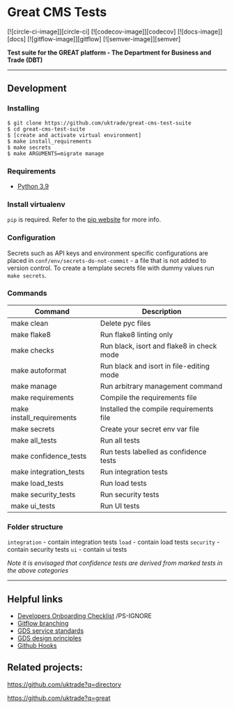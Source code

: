 # Great CMS Tests

[![circle-ci-image]][circle-ci]
[![codecov-image]][codecov]
[![docs-image]][docs]
[![gitflow-image]][gitflow]
[![semver-image]][semver]

**Test suite for the GREAT platform - The Department for Business and Trade (DBT)**

---

## Development

### Installing

    $ git clone https://github.com/uktrade/great-cms-test-suite
    $ cd great-cms-test-suite
    $ [create and activate virtual environment]
    $ make install_requirements
    $ make secrets
    $ make ARGUMENTS=migrate manage

### Requirements

* [Python 3.9](https://www.python.org/downloads/release/python-3913/)


### Install virtualenv

`pip` is required. Refer to the [pip website](https://pip.pypa.io/en/stable/getting-started/) for more info.

### Configuration

Secrets such as API keys and environment specific configurations are placed in `conf/env/secrets-do-not-commit` - a file
that is not added to version control. To create a template secrets file with dummy values run `make secrets`.

### Commands

| Command                       | Description |
| ----------------------------- | ------------|
| make clean                    | Delete pyc files |
| make flake8                   | Run flake8 linting only |
| make checks                   | Run black, isort and flake8 in check mode |
| make autoformat               | Run black and isort in file-editing mode |
| make manage <foo>             | Run arbitrary management command |
| make requirements             | Compile the requirements file |
| make install_requirements     | Installed the compile requirements file |
| make secrets                  | Create your secret env var file |
| make all_tests                | Run all tests |
| make confidence_tests         | Run tests labelled as confidence tests |
| make integration_tests        | Run integration tests |
| make load_tests               | Run load tests |
| make security_tests           | Run security tests |
| make ui_tests                 | Run UI tests |


### Folder structure
`integration` - contain integration tests
`load` - contain load tests
`security` - contain security tests
`ui` - contain ui tests

*Note it is envisaged that confidence tests are derived from marked tests in the above categories*
___

## Helpful links

* [Developers Onboarding Checklist](https://uktrade.atlassian.net/wiki/spaces/ED/pages/32243946/Developers+onboarding+checklist) /PS-IGNORE
* [Gitflow branching](https://uktrade.atlassian.net/wiki/spaces/ED/pages/737182153/Gitflow+and+releases)
* [GDS service standards](https://www.gov.uk/service-manual/service-standard)
* [GDS design principles](https://www.gov.uk/design-principles)
* [Github Hooks](https://pre-commit.com/hooks)

## Related projects:

https://github.com/uktrade?q=directory

https://github.com/uktrade?q=great

